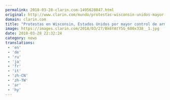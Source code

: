 ```yaml
---
permalink: 2018-03-28-clarin.com-1495628847.html
original: http://www.clarin.com/mundo/protestas-wisconsin-unidos-mayor-control-armas_0_rkPd3FtqM.html
domain: clarin.com
title: "Protestas en Wisconsin, Estados Unidos por mayor control de armas"
image: https://images.clarin.com/2018/03/27/Bk6YAtY5G_600x338__1.jpg
date: 2018-03-28 22:32:24
category: news
translations: 
 - 'en'
 - 'de'
 - 'ru'
 - 'ja'
 - 'fr'
 - 'it'
 - 'zh-CN'
 - 'zh-TW'
 - 'ar'
 - 'hy'
---
```



